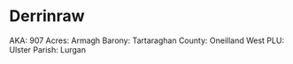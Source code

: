 # Derrinraw

AKA: 907
Acres: Armagh
Barony: Tartaraghan
County: Oneilland West
PLU: Ulster
Parish: Lurgan